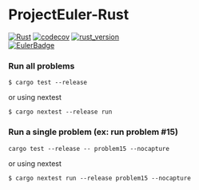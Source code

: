 # ProjectEuler-Rust
[![Rust](https://github.com/mlefebvre1/projecteuler-rust/actions/workflows/rust.yml/badge.svg)](https://github.com/mlefebvre1/projecteuler-rust/actions/workflows/rust.yml)
[![codecov](https://codecov.io/gh/mlefebvre1/projecteuler-rust/branch/main/graph/badge.svg?token=2K3BD4KVTE)](https://codecov.io/gh/mlefebvre1/projecteuler-rust)
[![rust_version](https://img.shields.io/badge/rustc-1.60%2B-blue.svg)](https://img.shields.io/badge/rustc-1.60%2B-blue.svg)
<br>
[![EulerBadge](https://projecteuler.net/profile/mlefebvre.png)](https://projecteuler.net/profile/mlefebvre.png)




### Run all problems
```shell
$ cargo test --release
```
or using nextest
```shell
$ cargo nextest --release run
```
### Run a single problem (ex: run problem #15)
```shell
cargo test --release -- problem15 --nocapture
```
or using nextest
```shell
$ cargo nextest run --release problem15 --nocapture
```
